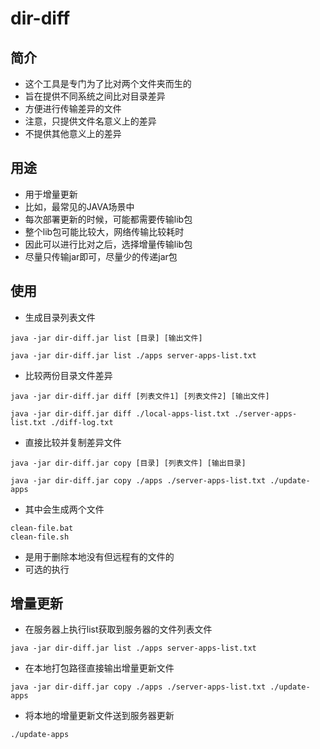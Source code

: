# dir-diff

## 简介
- 这个工具是专门为了比对两个文件夹而生的
- 旨在提供不同系统之间比对目录差异
- 方便进行传输差异的文件
- 注意，只提供文件名意义上的差异
- 不提供其他意义上的差异

## 用途
- 用于增量更新
- 比如，最常见的JAVA场景中
- 每次部署更新的时候，可能都需要传输lib包
- 整个lib包可能比较大，网络传输比较耗时
- 因此可以进行比对之后，选择增量传输lib包
- 尽量只传输jar即可，尽量少的传递jar包

## 使用
- 生成目录列表文件
```shell script
java -jar dir-diff.jar list [目录] [输出文件]

java -jar dir-diff.jar list ./apps server-apps-list.txt
```
- 比较两份目录文件差异
```shell script
java -jar dir-diff.jar diff [列表文件1] [列表文件2] [输出文件]

java -jar dir-diff.jar diff ./local-apps-list.txt ./server-apps-list.txt ./diff-log.txt
```
- 直接比较并复制差异文件
```shell script
java -jar dir-diff.jar copy [目录] [列表文件] [输出目录]

java -jar dir-diff.jar copy ./apps ./server-apps-list.txt ./update-apps
```
- 其中会生成两个文件
```shell script
clean-file.bat
clean-file.sh
```
- 是用于删除本地没有但远程有的文件的
- 可选的执行

## 增量更新
- 在服务器上执行list获取到服务器的文件列表文件
```shell script
java -jar dir-diff.jar list ./apps server-apps-list.txt
```
- 在本地打包路径直接输出增量更新文件
```shell script
java -jar dir-diff.jar copy ./apps ./server-apps-list.txt ./update-apps
```
- 将本地的增量更新文件送到服务器更新
```shell script
./update-apps
```